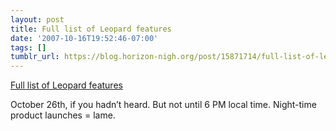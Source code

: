 ```yaml
---
layout: post
title: Full list of Leopard features
date: '2007-10-16T19:52:46-07:00'
tags: []
tumblr_url: https://blog.horizon-nigh.org/post/15871714/full-list-of-leopard-features
---
```

[Full list of Leopard features](http://www.apple.com/macosx/features/300.html)  

October 26th, if you hadn’t heard. But not until 6 PM local time. Night-time product launches = lame.

